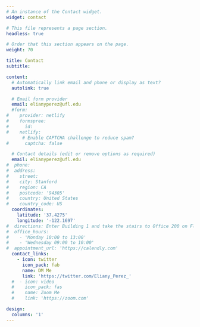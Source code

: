 ```yaml
---
# An instance of the Contact widget.
widget: contact

# This file represents a page section.
headless: true

# Order that this section appears on the page.
weight: 70

title: Contact
subtitle:

content:
  # Automatically link email and phone or display as text?
  autolink: true

  # Email form provider
  email: elianyperez@ufl.edu
  #form:
#    provider: netlify
#    formspree:
#      id:
#    netlify:
      # Enable CAPTCHA challenge to reduce spam?
#      captcha: false

  # Contact details (edit or remove options as required)
  email: elianyperez@ufl.edu
#  phone:
#  address:
#    street:
#    city: Stanford
#    region: CA
#    postcode: '94305'
#    country: United States
#    country_code: US
  coordinates:
    latitude: '37.4275'
    longitude: '-122.1697'
#  directions: Enter Building 1 and take the stairs to Office 200 on Floor 2
#  office_hours:
#    - 'Monday 10:00 to 13:00'
#    - 'Wednesday 09:00 to 10:00'
#  appointment_url: 'https://calendly.com'
  contact_links:
    - icon: twitter
      icon_pack: fab
      name: DM Me
      link: 'https://twitter.com/Eliany_Perez_'
  #  - icon: video
  #    icon_pack: fas
  #    name: Zoom Me
  #    link: 'https://zoom.com'

design:
  columns: '1'
---
```

